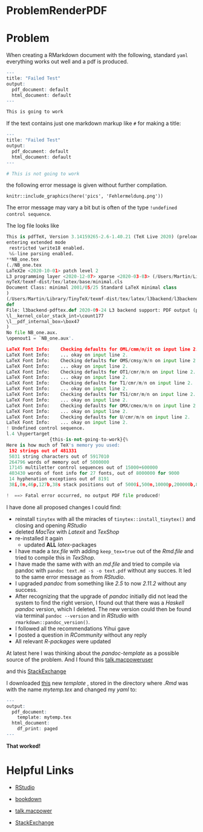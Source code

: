 # ProblemRenderPDF


# Problem

When creating a RMarkdown document with the following, standard `yaml` everything works out well and a pdf is produced.

```r
---
title: "Failed Test"
output:
  pdf_document: default
  html_document: default
---

This is going to work
```

If the text contains just one markdown markup like `#` for making a title:

```r
---
title: "Failed Test"
output:
  pdf_document: default
  html_document: default
---

# This is not going to work
```

the following error message is given without further compilation.

```{r}
knitr::include_graphics(here('pics', 'Fehlermeldung.png'))
```


The error message may vary a bit but is often of the type `!undefined control sequence`.

The log file looks like

```python
This is pdfTeX, Version 3.14159265-2.6-1.40.21 (TeX Live 2020) (preloaded format=pdflatex 2020.12.10)  15 DEC 2020 18:42
entering extended mode
 restricted \write18 enabled.
 %&-line parsing enabled.
**NB_one.tex
(./NB_one.tex
LaTeX2e <2020-10-01> patch level 2
L3 programming layer <2020-12-07> xparse <2020-03-03> (/Users/Martin/Library/Ti
nyTeX/texmf-dist/tex/latex/base/minimal.cls
Document Class: minimal 2001/05/25 Standard LaTeX minimal class
)
(/Users/Martin/Library/TinyTeX/texmf-dist/tex/latex/l3backend/l3backend-pdftex.
def
File: l3backend-pdftex.def 2020-09-24 L3 backend support: PDF output (pdfTeX)
\l__kernel_color_stack_int=\count177
\l__pdf_internal_box=\box47
)
No file NB_one.aux.
\openout1 = `NB_one.aux'.

LaTeX Font Info:    Checking defaults for OML/cmm/m/it on input line 2.
LaTeX Font Info:    ... okay on input line 2.
LaTeX Font Info:    Checking defaults for OMS/cmsy/m/n on input line 2.
LaTeX Font Info:    ... okay on input line 2.
LaTeX Font Info:    Checking defaults for OT1/cmr/m/n on input line 2.
LaTeX Font Info:    ... okay on input line 2.
LaTeX Font Info:    Checking defaults for T1/cmr/m/n on input line 2.
LaTeX Font Info:    ... okay on input line 2.
LaTeX Font Info:    Checking defaults for TS1/cmr/m/n on input line 2.
LaTeX Font Info:    ... okay on input line 2.
LaTeX Font Info:    Checking defaults for OMX/cmex/m/n on input line 2.
LaTeX Font Info:    ... okay on input line 2.
LaTeX Font Info:    Checking defaults for U/cmr/m/n on input line 2.
LaTeX Font Info:    ... okay on input line 2.
! Undefined control sequence.
l.4 \hypertarget
                {this-is-not-going-to-work}{% 
Here is how much of TeX's memory you used:
 192 strings out of 481331
 5031 string characters out of 5917010
 264796 words of memory out of 5000000
 17145 multiletter control sequences out of 15000+600000
 403430 words of font info for 27 fonts, out of 8000000 for 9000
 14 hyphenation exceptions out of 8191
 38i,0n,46p,127b,38s stack positions out of 5000i,500n,10000p,200000b,80000s

!  ==> Fatal error occurred, no output PDF file produced!
```

I have done all proposed changes I could find:

+ reinstall `tinytex` with all the miracles of `tinytex::install_tinytex()`  and closing and opening _RStudio_
+ deleted _MacTex_ with _Latexit_ and _TexShop_
+ re-installed it again
  + updated **ALL** _latex_-packages
+ I have made a _tex.file_ with adding `keep_tex=true` out of the _Rmd.file_ and tried to compile this in _TexShop_.
+ I have made the same with with an _md.file_ and tried to compile via pandoc with `pandoc text.md -s -o text.pdf` without any succes. It led to the same error message as from _RStudio_.
+ I upgraded _pandoc_ from something like _2.5_ to now _2.11.2_ without any success.
+ After recognizing that the upgrade of _pandoc_ initially did not lead the system to find the right version, I found out that there was a _Haskell pandoc_ version, which I deleted. The new version could then be found via terminal `pandoc --version` and in _RStudio_ with `rmarkdown::pandoc_version()`.
+ I followed all the recommendations Yihui gave 
+ I posted a question in _RCommunity_ without any reply
+ All relevant _R-packages_ were updated

At latest here I was thinking about the _pandoc-template_ as a possible source of the problem.
And I found this [talk.macpoweruser](https://talk.macpowerusers.com/t/workflow-automatically-convert-markdown-to-pdf-pandoc-latex-hazel/15506/11)

and  this [StackExchange](https://tex.stackexchange.com/questions/257418/error-tightlist-converting-md-file-into-pdf-using-pandoc)

I downloaded [this](https://raw.githubusercontent.com/jgm/pandoc-templates/master/default.latex) new _template_ , stored in the directory where _.Rmd_ was with the name _mytemp.tex_ and changed my _yaml_ to:

```r
---
output: 
  pdf_document:
    template: mytemp.tex
  html_document:
    df_print: paged
---
```


<b> That worked!</b>


# Helpful Links

+ [RStudio](https://community.rstudio.com/t/how-to-make-r-markdown-use-an-updated-version-of-pandoc-on-my-mac/19923/3)

+ [bookdown](https://bookdown.org/yihui/rmarkdown-cookbook/install-pandoc.html)

+ [talk.macpower](https://talk.macpowerusers.com/t/workflow-automatically-convert-markdown-to-pdf-pandoc-latex-hazel/15506/11)

+ [StackExchange](https://tex.stackexchange.com/questions/257418/error-tightlist-converting-md-file-into-pdf-using-pandoc)
